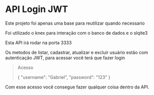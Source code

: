 # API Login JWT

Este projeto foi apenas uma base para reutilizar quando necessario

Foi utilizado o knex para interação com o banco de dados e o slqite3

Esta API irá rodar na porta 3333

Os metodos de listar, cadastrar, atualizar e excluir usuário estão com autenticação JWT, para acessar você terá que fazer login

>Acesso
>
>{
>    "username": "Gabriel",
>    "password": "123"
>}

Com esse acesso você consegue fazer qualquer coisa dentro da API.